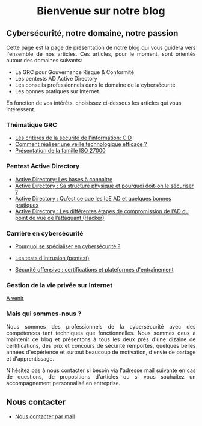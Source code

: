 
<div align="center">

<h1><strong>Bienvenue sur notre blog</strong></h1>

</div>

## **Cybersécurité, notre domaine, notre passion**

<p align="justify">
Cette page est la page de présentation de notre blog qui vous guidera vers l'ensemble de nos articles. Ces articles, pour le moment, sont orientés autour des domaines suivants:
</p>

- La GRC pour Gouvernance Risque & Conformité
- Les pentests AD Active Directory
- Les conseils professionnels dans le domaine de la cybersécurité
- Les bonnes pratiques sur Internet

En fonction de vos intérêts, choisissez ci-dessous les articles qui vous intéressent.


### Thématique GRC

- [Les critères de la sécurité de l'information: CID](https://cyberlinks7.github.io/1st_article)
- [Comment réaliser une veille technologique efficace ?](https://cyberlinks7.github.io/2nd_article)
- [Présentation de la famille ISO 27000](https://cyberlinks7.github.io/3rd_article)

### Pentest Active Directory

- [Active Directory: Les bases à connaitre](https://cyberlinks7.github.io/1st_articleAD)
- [Active Directory : Sa structure physique et pourquoi doit-on le sécuriser ?](https://cyberlinks7.github.io/2nd_articleAD)
- [Active Directory : Qu’est ce que les IoE AD et quelques bonnes pratiques](https://cyberlinks7.github.io/3rd_articleAD)
- [Active Directory : Les différentes étapes de compromission de l’AD du point de vue de l’attaquant (Hacker)](https://cyberlinks7.github.io/4th_articleAD)



### Carrière en cybersécurité

- [Pourquoi se spécialiser en cybersécurité ?](https://cyberlinks7.github.io/1st_articleCP)

- [Les tests d'intrusion (pentest)](https://cyberlinks7.github.io/2nd_articleCP)

- [ Sécurité offensive : certifications et plateformes d'entraînement](https://cyberlinks7.github.io/3rd_articleCP)


### Gestion de la vie privée  sur Internet

[A venir]()


### Mais qui sommes-nous ?

<p align="justify">
Nous sommes des professionnels de la cybersécurité avec des compétences tant techniques que fonctionnelles. Nous sommes deux à maintenir ce blog et présentons à tous les deux près d'une dizaine de certifications, des prix et concours de sécurité remportés, quelques belles années d'expérience et surtout beaucoup de motivation, d'envie de partage et d'apprentissage.
</p>

<p align="justify">
N'hésitez pas à nous contacter si besoin via l'adresse mail suivante en cas de questions, de propositions d'articles ou si vous souhaitez un accompagnement personnalisé en entreprise.
</p>

## Nous contacter 

- [Nous contacter par mail](mailto:Cyberlinks7@proton.me)



